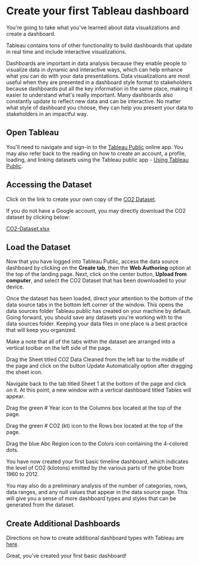 # Create your first Tableau dashboard

You're going to take what you've learned about data visualizations and create a dashboard.

Tableau contains tons of other functionality to build dashboards that update in real time and include interactive visualizations.

Dashboards are important in data analysis because they enable people to visualize data in dynamic and interactive ways, which can help enhance what you can do with your data presentations. Data visualizations are most useful when they are presented in a dashboard style format to stakeholders because dashboards put all the key information in the same place, making it easier to understand what's really important. Many dashboards also constantly update to reflect new data and can be interactive. No matter what style of dashboard you choose, they can help you present your data to stakeholders in an impactful way.

## Open Tableau

You'll need to navigate and sign-in to the [Tableau Public](https://public.tableau.com/app/discover) online app. You may also refer back to the reading on how to create an account, a profile, loading, and linking datasets using the Tableau public app - [Using Tableau Public](../../m2_create-data-visualizations-with-tableau/p1_get-started-with-tableau/s8_r_optional_using-tableau-desktop.md).

## Accessing the Dataset

Click on the link to create your own copy of the [CO2 Dataset](https://docs.google.com/spreadsheets/u/1/d/1LwGHDgJkXSm8b0ziSDyC8pQGqjYVGpX9mAEVPs2KQgY/copy).

If you do not have a Google account, you may directly download the CO2 dataset by clicking below:

[CO2-Dataset.xlsx](./resources/c6-m3-p2-s6_CO2-Dataset.xlsx)

## Load the Dataset

Now that you have logged into Tableau Public, access the data source dashboard by clicking on the **Create tab**, then the **Web Authoring** option at the top of the landing page. Next, click on the center button, **Upload from computer**, and select the CO2 Dataset that has been downloaded to your device.

Once the dataset has been loaded, direct your attention to the bottom of the data source tabs in the bottom left corner of the window. This opens the data sources folder Tableau public has created on your machine by default. Going forward, you should save any datasets you're working with to the data sources folder. Keeping your data files in one place is a best practice that will keep you organized.

Make a note that all of the tabs within the dataset are arranged into a vertical toolbar on the left side of the page.

Drag the Sheet titled CO2 Data Cleaned from the left bar to the middle of the page and click on the button Update Automatically option after dragging the sheet icon.

Navigate back to the tab titled Sheet 1 at the bottom of the page and click on it. At this point, a new window with a vertical dashboard titled Tables will appear.

Drag the green # Year icon to the Columns box located at the top of the page.

Drag the green # CO2 (kt) icon to the Rows box located at the top of the page.

Drag the blue Abc Region icon to the Colors icon containing the 4-colored dots.

You have now created your first basic timeline dashboard, which indicates the level of CO2 (kilotons) emitted by the various parts of the globe from 1960 to 2012.

You may also do a preliminary analysis of the number of categories, rows, data ranges, and any null values that appear in the data source page. This will give you a sense of more dashboard types and styles that can be generated from the dataset.

## Create Additional Dashboards

Directions on how to create additional dashboard types with Tableau are [here](https://help.tableau.com/current/pro/desktop/en-us/dashboards_create.htm).

Great, you've created your first basic dashboard!
